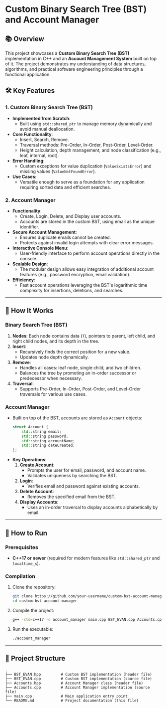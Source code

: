 # Custom Binary Search Tree (BST) and Account Manager

## 📚 **Overview**
This project showcases a **Custom Binary Search Tree (BST)** implementation in C++ and an **Account Management System** built on top of it. The project demonstrates my understanding of data structures, algorithms, and practical software engineering principles through a functional application.

## 🛠️ **Key Features**
### 1. **Custom Binary Search Tree (BST)**
   - **Implemented from Scratch**:
     - Built using `std::shared_ptr` to manage memory dynamically and avoid manual deallocation.
   - **Core Functionality**:
     - Insert, Search, Remove.
     - Traversal methods: Pre-Order, In-Order, Post-Order, Level-Order.
     - Height calculation, depth management, and node classification (e.g., leaf, internal, root).
   - **Error Handling**:
     - Custom exceptions for value duplication (`ValueExistsError`) and missing values (`ValueNotFoundError`).
   - **Use Cases**:
     - Versatile enough to serve as a foundation for any application requiring sorted data and efficient searches.

### 2. **Account Manager**
   - **Functionality**:
     - Create, Login, Delete, and Display user accounts.
     - Accounts are stored in the custom BST, using email as the unique identifier.
   - **Secure Account Management**:
     - Ensures duplicate emails cannot be created.
     - Protects against invalid login attempts with clear error messages.
   - **Interactive Console Menu**:
     - User-friendly interface to perform account operations directly in the console.
   - **Scalable Design**:
     - The modular design allows easy integration of additional account features (e.g., password encryption, email validation).
   - **Efficiency**:
     - Fast account operations leveraging the BST's logarithmic time complexity for insertions, deletions, and searches.

---

## 🔧 **How It Works**
### **Binary Search Tree (BST)**
1. **Nodes**: Each node contains data (`T`), pointers to parent, left child, and right child nodes, and its depth in the tree.
2. **Insert**:
   - Recursively finds the correct position for a new value.
   - Updates node depth dynamically.
3. **Remove**:
   - Handles all cases: leaf node, single child, and two children.
   - Balances the tree by promoting an in-order successor or predecessor when necessary.
4. **Traversal**:
   - Supports Pre-Order, In-Order, Post-Order, and Level-Order traversals for various use cases.

### **Account Manager**
- Built on top of the BST, accounts are stored as `Account` objects:
  ```cpp
  struct Account {
      std::string email;
      std::string password;
      std::string accountName;
      std::string dateCreated;
  };
  ```
- **Key Operations**:
  1. **Create Account**:
     - Prompts the user for email, password, and account name.
     - Validates uniqueness by searching the BST.
  2. **Login**:
     - Verifies email and password against existing accounts.
  3. **Delete Account**:
     - Removes the specified email from the BST.
  4. **Display Accounts**:
     - Uses an in-order traversal to display accounts alphabetically by email.

---

## 🚀 **How to Run**
### Prerequisites
- **C++17 or newer** (required for modern features like `std::shared_ptr` and `localtime_s`).

### Compilation
1. Clone the repository:
   ```bash
   git clone https://github.com/your-username/custom-bst-account-manager.git
   cd custom-bst-account-manager
   ```
2. Compile the project:
   ```bash
   g++ -std=c++17 -o account_manager main.cpp BST_EVAN.cpp Accounts.cpp
   ```
3. Run the executable:
   ```bash
   ./account_manager
   ```

---

## 📂 **Project Structure**
```
.
├── BST_EVAN.hpp         # Custom BST implementation (header file)
├── BST_EVAN.cpp         # Custom BST implementation (source file)
├── Accounts.hpp         # Account Manager class (header file)
├── Accounts.cpp         # Account Manager implementation (source file)
├── main.cpp             # Main application entry point
└── README.md            # Project documentation (this file)
```
